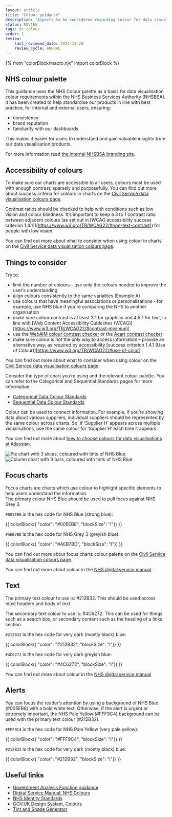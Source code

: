 ```yaml
---
layout: article
title: "Colour guidance"
description: "Aspects to be considered regarding colour for data visualisation at the NHSBSA"
status: REVIEW
tags: dv-colour
order: 1
review:
    last_reviewed_date: 2024-12-20
    review_cycle: ANNUAL
---
```

{% from "colorBlock/macro.njk" import colorBlock %}
## NHS colour palette  
  
This guidance uses the NHS Colour palette as a basis for data visualisation colour requirements within the NHS Business Services Authority (NHSBSA).  
It has been created to help standardise our products in line with best practice, for internal and external users, ensuring: 

- consistency 
- brand reputation
- familiarity with our dashboards 

This makes it easier for users to understand and gain valuable insights from our data visualisation products.  

For more information read [the internal NHSBSA branding site][colours 1].

## Accessibility of colours  
  
To make sure our charts are accessible to all users, colours must be used with enough contrast, sparsely and purposefully. You can find out more about success criteria for colours in charts on the [Civil Service data visualisation colours page][colours 2].  

Contrast ratios should be checked to help with conditions such as low vision and colour blindness. It’s important to keep a 3 to 1 contrast ratio between adjacent colours (as set out in [WCAG accessibility success criterion 1.4.11][https://www.w3.org/TR/WCAG22/#non-text-contrast]) for people with low vision. 

You can find out more about what to consider when using colour in charts on the [Civil Service data visualisation colours page][colours 3].   

## Things to consider  
  
Try to:

- limit the number of colours – use only the colours needed to improve the user’s understanding 
- align colours consistently to the same variables (Example A) 
- use colours that have meaningful associations or personalisations - for example, use NHS blue if you're comparing the NHS to another organisation 
- make sure colour contrast is at least 3:1 for graphics and 4.5:1 for text, in line with [Web Content Accessibility Guidelines (WCAG)][https://www.w3.org/TR/WCAG22/#contrast-minimum]
- use the [WebAIM colour contrast checker][webaim 1] or the [Acart contrast checker][contrast 2]
- make sure colour is not the only way to access information – provide an alternative way, as required by accessibility [success criterion 1.4.1 (Use of Colour)][https://www.w3.org/TR/WCAG22/#use-of-color] 

You can find out more about what to consider when using colour on the [Civil Service data visualisation colours page][colours 3].

Consider the type of chart you’re using and the relevant colour palette. You can refer to the Categorical and Sequential Standards pages for more information: 

- [Categorical Data Colour Standards](../cat-data/)
- [Sequential Data Colour Standards](../seq-data/)  

Colour can be used to connect information. For example, if you’re showing data about various suppliers, individual suppliers should be represented by the same colour across charts. So, if ‘Supplier H’ appears across multiple visualisations, use the same colour for ‘Supplier H’ each time it appears. 

You can find out more about [how to choose colours for data visualisations at Atlassian][colours 5].
  
![Pie chart with 3 slices, coloured with tints of NHS Blue](../images/pie_eg.png)  
![Column chart with 3 bars, coloured with tints of NHS Blue](../images/column_eg.png)

## Focus charts  

Focus charts are charts which use colour to highlight specific elements to help users understand the information.  
The primary colour NHS Blue should be used to pull focus against NHS Grey 3.  

`#005EB8` is the hex code for NHS Blue (strong blue):  

{{ colorBlock({
    "color": "#005EB8",
    "blockSize": "l"})
}}

`#AEB7BD` is the hex code for NHS Grey 3 (greyish blue):  

{{ colorBlock({
    "color": "#AEB7BD",
    "blockSize": "l"})
}}

You can find out more about focus charts colour palette on the [Civil Service data visualisation colours page][colours 6].  

You can find out more about colour in the [NHS digital service manual][colours 7]. 

## Text  

The primary text colour to use is: #212B32. This should be used across most headers and body of text. 
 
The secondary text colour to use is: #4C6272. This can be used for things such as a search box, or secondary content such as the heading of a links section.   
  
`#212B32` is the hex code for very dark (mostly black) blue:  

{{ colorBlock({
    "color": "#212B32",
    "blockSize": "l"})
}}

`#4C6272` is the hex code for very dark greyish blue:  

{{ colorBlock({
    "color": "#4C6272",
    "blockSize": "l"})
}}

You can find out more about colour in the [NHS digital service manual][colours 8]

## Alerts  

You can focus the reader’s attention by using a background of NHS Blue (#005EB8) with a bold white text. Otherwise, if the alert is urgent or extremely important, the NHS Pale Yellow (#FFF9C4) background can be used with the primary text colour (#212B32).   

`#FFF9C4` is the hex code for NHS Pale Yellow (very pale yellow):  

{{ colorBlock({
    "color": "#FFF9C4",
    "blockSize": "l"})
}}

`#212B32` is the hex code for very dark (mostly black) blue:  

{{ colorBlock({
    "color": "#212B32",
    "blockSize": "l"})
}}

## Useful links

- [Government Analysis Function guidance][link 1]
- [Digital Service Manual, NHS Colours][link 2]
- [NHS Identity Standards][link 3]
- [GOV.UK Design System, Colours][link 4]  
- [Tint and Shade Generator][link 5]

[colours 1]: https://nhsbsauk.sharepoint.com/sites/CommsMarketing/SitePages/Our-brand.aspx
[colours 2]: https://analysisfunction.civilservice.gov.uk/policy-store/data-visualisation-colours-in-charts/#relevant-success-criterion-for-colours-in-charts
[colours 3]: https://analysisfunction.civilservice.gov.uk/policy-store/data-visualisation-colours-in-charts/#section-3
[webaim 1]: https://webaim.org/resources/contrastchecker/
[contrast 2]: https://contrastchecker.com/
[colours 5]: https://chartio.com/learn/charts/how-to-choose-colors-data-visualization/#be-consistent-with-color-across-charts
[colours 6]: https://analysisfunction.civilservice.gov.uk/policy-store/data-visualisation-colours-in-charts/#section-7
[colours 7]: https://service-manual.nhs.uk/design-system/styles/colour  
[colours 8]: https://service-manual.nhs.uk/design-system/styles/colour
[link 1]: https://analysisfunction.civilservice.gov.uk/policy-store/data-visualisation-colours-in-charts
[link 2]: https://service-manual.nhs.uk/design-system/styles/colour 
[link 3]: https://www.england.nhs.uk/nhsidentity/identity-guidelines/colours/
[link 4]: https://design-system.service.gov.uk/styles/colour/
[link 5]: https://maketintsandshades.com